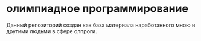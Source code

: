 # олимпиадное программирование
Данный репозиторий создан как база материала наработанного мною и другими людьми в сфере олпроги.
